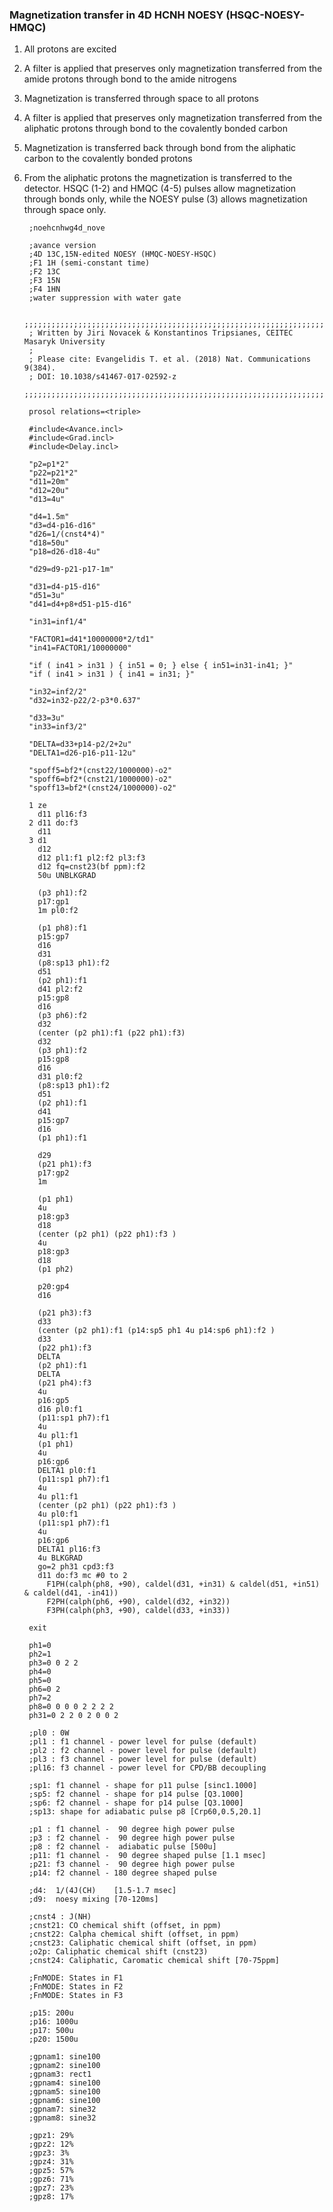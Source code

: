 ### Magnetization transfer in 4D HCNH NOESY (HSQC-NOESY-HMQC)

1. All protons are excited
2. A filter is applied that preserves only magnetization transferred from the amide protons through bond to the amide nitrogens
3. Magnetization is transferred through space to all protons
4. A filter is applied that preserves only magnetization transferred from the aliphatic protons through bond to the covalently bonded carbon
5. Magnetization is transferred back through bond from the aliphatic carbon to the covalently bonded protons
6. From the aliphatic protons the magnetization is transferred to the detector.
HSQC (1-2) and HMQC (4-5) pulses allow magnetization through bonds only, while the NOESY pulse (3) allows magnetization through space only.

        ;noehcnhwg4d_nove

        ;avance version
        ;4D 13C,15N-edited NOESY (HMQC-NOESY-HSQC)
        ;F1 1H (semi-constant time)
        ;F2 13C
        ;F3 15N
        ;F4 1HN
        ;water suppression with water gate

        ;;;;;;;;;;;;;;;;;;;;;;;;;;;;;;;;;;;;;;;;;;;;;;;;;;;;;;;;;;;;;;;;;;;;;;;;;;;;;;
        ; Written by Jiri Novacek & Konstantinos Tripsianes, CEITEC Masaryk University
        ;
        ; Please cite: Evangelidis T. et al. (2018) Nat. Communications 9(384).
        ; DOI: 10.1038/s41467-017-02592-z 
        ;;;;;;;;;;;;;;;;;;;;;;;;;;;;;;;;;;;;;;;;;;;;;;;;;;;;;;;;;;;;;;;;;;;;;;;;;;;;;;

        prosol relations=<triple>

        #include<Avance.incl>
        #include<Grad.incl>
        #include<Delay.incl>

        "p2=p1*2"
        "p22=p21*2"
        "d11=20m"
        "d12=20u"
        "d13=4u"

        "d4=1.5m"
        "d3=d4-p16-d16"
        "d26=1/(cnst4*4)"
        "d18=50u"
        "p18=d26-d18-4u"

        "d29=d9-p21-p17-1m"

        "d31=d4-p15-d16"
        "d51=3u"
        "d41=d4+p8+d51-p15-d16"

        "in31=inf1/4"

        "FACTOR1=d41*10000000*2/td1"
        "in41=FACTOR1/10000000"

        "if ( in41 > in31 ) { in51 = 0; } else { in51=in31-in41; }"
        "if ( in41 > in31 ) { in41 = in31; }"

        "in32=inf2/2"
        "d32=in32-p22/2-p3*0.637"

        "d33=3u"
        "in33=inf3/2"

        "DELTA=d33+p14-p2/2+2u"
        "DELTA1=d26-p16-p11-12u"

        "spoff5=bf2*(cnst22/1000000)-o2"
        "spoff6=bf2*(cnst21/1000000)-o2"
        "spoff13=bf2*(cnst24/1000000)-o2"

        1 ze
          d11 pl16:f3
        2 d11 do:f3
          d11 
        3 d1  
          d12 
          d12 pl1:f1 pl2:f2 pl3:f3
          d12 fq=cnst23(bf ppm):f2
          50u UNBLKGRAD

          (p3 ph1):f2
          p17:gp1
          1m pl0:f2

          (p1 ph8):f1
          p15:gp7
          d16
          d31
          (p8:sp13 ph1):f2
          d51
          (p2 ph1):f1
          d41 pl2:f2
          p15:gp8
          d16
          (p3 ph6):f2
          d32
          (center (p2 ph1):f1 (p22 ph1):f3)
          d32
          (p3 ph1):f2
          p15:gp8
          d16
          d31 pl0:f2
          (p8:sp13 ph1):f2
          d51
          (p2 ph1):f1
          d41
          p15:gp7
          d16
          (p1 ph1):f1

          d29
          (p21 ph1):f3
          p17:gp2
          1m

          (p1 ph1)
          4u
          p18:gp3
          d18
          (center (p2 ph1) (p22 ph1):f3 )
          4u
          p18:gp3
          d18
          (p1 ph2) 

          p20:gp4
          d16

          (p21 ph3):f3
          d33
          (center (p2 ph1):f1 (p14:sp5 ph1 4u p14:sp6 ph1):f2 )
          d33
          (p22 ph1):f3
          DELTA
          (p2 ph1):f1
          DELTA
          (p21 ph4):f3
          4u
          p16:gp5
          d16 pl0:f1
          (p11:sp1 ph7):f1
          4u
          4u pl1:f1
          (p1 ph1) 
          4u
          p16:gp6
          DELTA1 pl0:f1
          (p11:sp1 ph7):f1
          4u
          4u pl1:f1
          (center (p2 ph1) (p22 ph1):f3 )
          4u pl0:f1
          (p11:sp1 ph7):f1
          4u
          p16:gp6
          DELTA1 pl16:f3
          4u BLKGRAD
          go=2 ph31 cpd3:f3
          d11 do:f3 mc #0 to 2 
            F1PH(calph(ph8, +90), caldel(d31, +in31) & caldel(d51, +in51) & caldel(d41, -in41))
            F2PH(calph(ph6, +90), caldel(d32, +in32))
            F3PH(calph(ph3, +90), caldel(d33, +in33))

        exit

        ph1=0
        ph2=1
        ph3=0 0 2 2
        ph4=0
        ph5=0
        ph6=0 2
        ph7=2
        ph8=0 0 0 0 2 2 2 2
        ph31=0 2 2 0 2 0 0 2

        ;pl0 : 0W
        ;pl1 : f1 channel - power level for pulse (default)
        ;pl2 : f2 channel - power level for pulse (default)
        ;pl3 : f3 channel - power level for pulse (default)
        ;pl16: f3 channel - power level for CPD/BB decoupling

        ;sp1: f1 channel - shape for p11 pulse [sinc1.1000]
        ;sp5: f2 channel - shape for p14 pulse [Q3.1000]
        ;sp6: f2 channel - shape for p14 pulse [Q3.1000]
        ;sp13: shape for adiabatic pulse p8 [Crp60,0.5,20.1]

        ;p1 : f1 channel -  90 degree high power pulse
        ;p3 : f2 channel -  90 degree high power pulse
        ;p8 : f2 channel -  adiabatic pulse [500u]
        ;p11: f1 channel -  90 degree shaped pulse [1.1 msec]
        ;p21: f3 channel -  90 degree high power pulse
        ;p14: f2 channel - 180 degree shaped pulse

        ;d4:  1/(4J(CH)    [1.5-1.7 msec]
        ;d9:  noesy mixing [70-120ms]

        ;cnst4 : J(NH)
        ;cnst21: CO chemical shift (offset, in ppm)
        ;cnst22: Calpha chemical shift (offset, in ppm)
        ;cnst23: Caliphatic chemical shift (offset, in ppm)
        ;o2p: Caliphatic chemical shift (cnst23)
        ;cnst24: Caliphatic, Caromatic chemical shift [70-75ppm]

        ;FnMODE: States in F1
        ;FnMODE: States in F2
        ;FnMODE: States in F3

        ;p15: 200u
        ;p16: 1000u
        ;p17: 500u
        ;p20: 1500u

        ;gpnam1: sine100
        ;gpnam2: sine100
        ;gpnam3: rect1
        ;gpnam4: sine100
        ;gpnam5: sine100
        ;gpnam6: sine100
        ;gpnam7: sine32
        ;gpnam8: sine32

        ;gpz1: 29%
        ;gpz2: 12%
        ;gpz3: 3%
        ;gpz4: 31%
        ;gpz5: 57%
        ;gpz6: 71%
        ;gpz7: 23%
        ;gpz8: 17%
